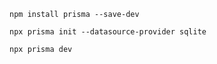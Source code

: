 ```console
npm install prisma --save-dev
```

```console
npx prisma init --datasource-provider sqlite
```

```console
npx prisma dev
```

